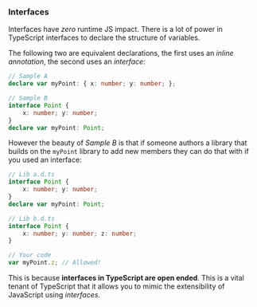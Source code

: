 ### Interfaces 
Interfaces have *zero* runtime JS impact. There is a lot of power in TypeScript interfaces to declare the structure of variables. 

The following two are equivalent declarations, the first uses an *inline annotation*, the second uses an *interface*: 

```ts
// Sample A
declare var myPoint: { x: number; y: number; };

// Sample B
interface Point {
    x: number; y: number;
}
declare var myPoint: Point;
```

However the beauty of *Sample B* is that if someone authors a library that builds on the `myPoint` library to add new members they can do that with if you used an interface: 

```ts
// Lib a.d.ts
interface Point {
    x: number; y: number;
}
declare var myPoint: Point;

// Lib b.d.ts
interface Point {
    x: number; y: number; z: number;
}

// Your code 
var myPoint.z; // Allowed!
```

This is because **interfaces in TypeScript are open ended**. This is a vital tenant of TypeScript that it allows you to mimic the extensibility of JavaScript using *interfaces*.